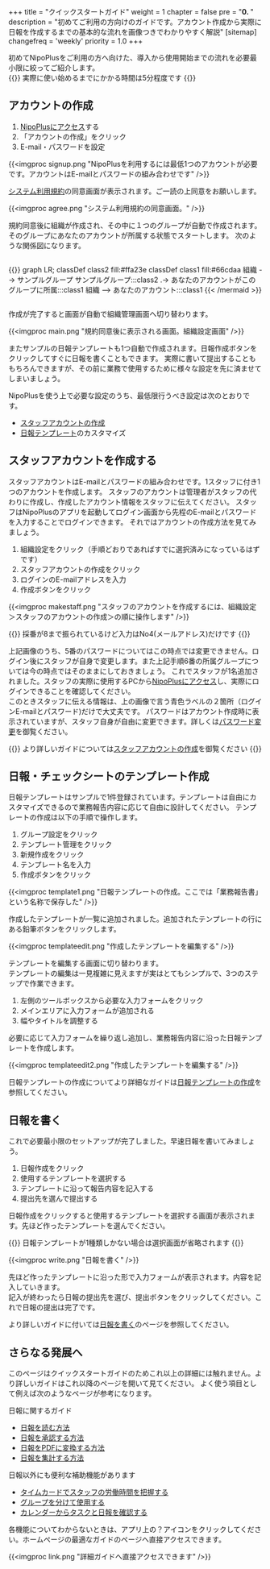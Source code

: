 +++
title = "クイックスタートガイド"
weight = 1
chapter = false
pre = "<b>0. </b>"
description = "初めてご利用の方向けのガイドです。アカウント作成から実際に日報を作成するまでの基本的な流れを画像つきでわかりやすく解説"
[sitemap]
  changefreq = 'weekly'
  priority = 1.0
+++

初めてNipoPlusをご利用の方へ向けた、導入から使用開始までの流れを必要最小限に絞ってご紹介します。  
{{<alice pos="left" icon="default">}}
実際に使い始めるまでにかかる時間は5分程度です
{{</alice>}}

## アカウントの作成

1. [NipoPlusにアクセス](https://nipo-plus.web.app/)する
1. 「アカウントの作成」をクリック
1. E-mail・パスワードを設定

{{<imgproc signup.png "NipoPlusを利用するには最低1つのアカウントが必要です。アカウントはE-mailとパスワードの組み合わせです" />}}

[システム利用規約](/system/agree/)の同意画面が表示されます。ご一読の上同意をお願いします。

{{<imgproc agree.png "システム利用規約の同意画面。" />}}

規約同意後に組織が作成され、その中に１つのグループが自動で作成されます。そのグループにあなたのアカウントが所属する状態でスタートします。
次のような関係図になります。

<div style="overflow:scroll">

{{<mermaid align="center">}}
graph LR;
  classDef class2 fill:#ffa23e
  classDef class1 fill:#66cdaa
  組織 --> サンプルグループ
  サンプルグループ:::class2 .-> あなたのアカウントがこのグループに所属:::class1
  組織 --> あなたのアカウント:::class1
{{< /mermaid >}}

</div>

作成が完了すると画面が自動で組織管理画面へ切り替わります。

{{<imgproc main.png "規約同意後に表示される画面。組織設定画面" />}}

またサンプルの日報テンプレートも1つ自動で作成されます。日報作成ボタンをクリックしてすぐに日報を書くこともできます。
実際に書いて提出することももちろんできますが、その前に業務で使用するために様々な設定を先に済ませてしまいましょう。

NipoPlusを使う上で必要な設定のうち、最低限行うべき設定は次のとおりです。

- [スタッフアカウントの作成](/org/staff/make/)
- [日報テンプレート](/org/groupsetting/template/)のカスタマイズ

## スタッフアカウントを作成する

スタッフアカウントはE-mailとパスワードの組み合わせです。1スタッフに付き1つのアカウントを作成します。
スタッフのアカウントは管理者がスタッフの代わりに作成し、作成したアカウント情報をスタッフに伝えてください。
スタッフはNipoPlusのアプリを起動してログイン画面から先程のE-mailとパスワードを入力することでログインできます。
それではアカウントの作成方法を見てみましょう。

1. 組織設定をクリック（手順どおりであればすでに選択済みになっているはずです）
1. スタッフアカウントの作成をクリック
1. ログインのE-mailアドレスを入力
1. 作成ボタンをクリック

{{<imgproc makestaff.png "スタッフのアカウントを作成するには、組織設定＞スタッフのアカウントの作成＞の順に操作します" />}}


{{<alice pos="right" icon="here">}}
採番が8まで振られているけど入力はNo4(メールアドレス)だけです
{{</alice>}}

上記画像のうち、5番のパスワードについてはこの時点では変更できません。ログイン後にスタッフが自身で変更します。また上記手順6番の所属グループについては今の時点ではそのままにしておきましょう。
これでスタッフが1名追加されました。スタッフの実際に使用するPCから[NipoPlusにアクセス](https://nipo-plus.web.app/)し、実際にログインできることを確認してください。  
このときスタッフに伝える情報は、上の画像で言う青色ラベルの２箇所（ログインE-mailとパスワード)だけで大丈夫です。
パスワードはアカウント作成時に表示されていますが、スタッフ自身が自由に変更できます。詳しくは[パスワード変更](/account/password/)を御覧ください。

{{<alice pos="right" icon="here">}}
より詳しいガイドについては[スタッフアカウントの作成](/org/staff/make/)を御覧ください
{{</alice>}}

## 日報・チェックシートのテンプレート作成

日報テンプレートはサンプルで1件登録されています。テンプレートは自由にカスタマイズできるので業務報告内容に応じて自由に設計してください。
テンプレートの作成は以下の手順で操作します。

1. グループ設定をクリック
1. テンプレート管理をクリック
1. 新規作成をクリック
1. テンプレート名を入力
1. 作成ボタンをクリック

{{<imgproc template1.png "日報テンプレートの作成。ここでは「業務報告書」という名称で保存した" />}}

作成したテンプレートが一覧に追加されました。追加されたテンプレートの行にある鉛筆ボタンをクリックします。

{{<imgproc templateedit.png "作成したテンプレートを編集する" />}}

テンプレートを編集する画面に切り替わります。  
テンプレートの編集は一見複雑に見えますが実はとてもシンプルで、3つのステップで作業できます。

1. 左側のツールボックスから必要な入力フォームをクリック
1. メインエリアに入力フォームが追加される
1. 幅やタイトルを調整する

必要に応じて入力フォームを繰り返し追加し、業務報告内容に沿った日報テンプレートを作成します。

{{<imgproc templateedit2.png "作成したテンプレートを編集する" />}}

日報テンプレートの作成についてより詳細なガイドは[日報テンプレートの作成](/org/groupsetting/template/make/)を参照してください。

## 日報を書く

これで必要最小限のセットアップが完了しました。早速日報を書いてみましょう。

1. 日報作成をクリック
1. 使用するテンプレートを選択する
1. テンプレートに沿って報告内容を記入する
1. 提出先を選んで提出する

日報作成をクリックすると使用するテンプレートを選択する画面が表示されます。先ほど作ったテンプレートを選んでください。

{{<alice pos="right" icon="ok">}}
日報テンプレートが1種類しかない場合は選択画面が省略されます
{{</alice>}}

{{<imgproc write.png "日報を書く" />}}

先ほど作ったテンプレートに沿った形で入力フォームが表示されます。内容を記入していきます。  
記入が終わったら日報の提出先を選び、提出ボタンをクリックしてください。これで日報の提出は完了です。

より詳しいガイドに付いては[日報を書く](/report/write/write/)のページを参照してください。

## さらなる発展へ

このページはクイックスタートガイドのためこれ以上の詳細には触れません。より詳しいガイドはこれ以降のページを開いて見てください。
よく使う項目として例えば次のようなページが参考になります。

日報に関するガイド

- [日報を読む方法](/report/read/list/)
- [日報を承認する方法](/report/read/state/)
- [日報をPDFに変換する方法](/report/read/pdf/)
- [日報を集計する方法](/report/totalling/)

日報以外にも便利な補助機能があります

- [タイムカードでスタッフの労働時間を把握する](/timecard/)
- [グループを分けて使用する](/org/groupsetting/make/)
- [カレンダーからタスクと日報を確認する](/calendar/)

各機能についてわからないときは、アプリ上の？アイコンをクリックしてください。ホームページの最適なガイドのページへ直接アクセスできます。

{{<imgproc link.png "詳細ガイドへ直接アクセスできます" />}}
